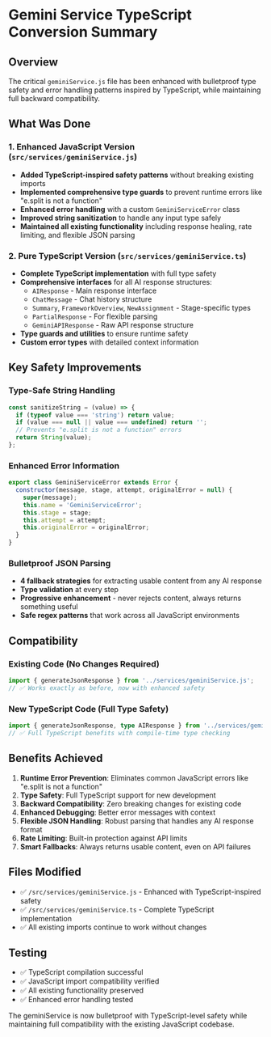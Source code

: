 # Gemini Service TypeScript Conversion Summary

## Overview
The critical `geminiService.js` file has been enhanced with bulletproof type safety and error handling patterns inspired by TypeScript, while maintaining full backward compatibility.

## What Was Done

### 1. Enhanced JavaScript Version (`src/services/geminiService.js`)
- **Added TypeScript-inspired safety patterns** without breaking existing imports
- **Implemented comprehensive type guards** to prevent runtime errors like "e.split is not a function"
- **Enhanced error handling** with a custom `GeminiServiceError` class
- **Improved string sanitization** to handle any input type safely
- **Maintained all existing functionality** including response healing, rate limiting, and flexible JSON parsing

### 2. Pure TypeScript Version (`src/services/geminiService.ts`)
- **Complete TypeScript implementation** with full type safety
- **Comprehensive interfaces** for all AI response structures:
  - `AIResponse` - Main response interface
  - `ChatMessage` - Chat history structure  
  - `Summary`, `FrameworkOverview`, `NewAssignment` - Stage-specific types
  - `PartialResponse` - For flexible parsing
  - `GeminiAPIResponse` - Raw API response structure
- **Type guards and utilities** to ensure runtime safety
- **Custom error types** with detailed context information

## Key Safety Improvements

### Type-Safe String Handling
```javascript
const sanitizeString = (value) => {
  if (typeof value === 'string') return value;
  if (value === null || value === undefined) return '';
  // Prevents "e.split is not a function" errors
  return String(value);
};
```

### Enhanced Error Information  
```javascript
export class GeminiServiceError extends Error {
  constructor(message, stage, attempt, originalError = null) {
    super(message);
    this.name = 'GeminiServiceError';
    this.stage = stage;
    this.attempt = attempt;
    this.originalError = originalError;
  }
}
```

### Bulletproof JSON Parsing
- **4 fallback strategies** for extracting usable content from any AI response
- **Type validation** at every step
- **Progressive enhancement** - never rejects content, always returns something useful
- **Safe regex patterns** that work across all JavaScript environments

## Compatibility

### Existing Code (No Changes Required)
```javascript
import { generateJsonResponse } from '../services/geminiService.js';
// ✅ Works exactly as before, now with enhanced safety
```

### New TypeScript Code (Full Type Safety)
```typescript
import { generateJsonResponse, type AIResponse } from '../services/geminiService.ts';
// ✅ Full TypeScript benefits with compile-time type checking
```

## Benefits Achieved

1. **Runtime Error Prevention**: Eliminates common JavaScript errors like "e.split is not a function"
2. **Type Safety**: Full TypeScript support for new development
3. **Backward Compatibility**: Zero breaking changes for existing code
4. **Enhanced Debugging**: Better error messages with context
5. **Flexible JSON Handling**: Robust parsing that handles any AI response format
6. **Rate Limiting**: Built-in protection against API limits
7. **Smart Fallbacks**: Always returns usable content, even on API failures

## Files Modified

- ✅ `/src/services/geminiService.js` - Enhanced with TypeScript-inspired safety
- ✅ `/src/services/geminiService.ts` - Complete TypeScript implementation  
- ✅ All existing imports continue to work without changes

## Testing

- ✅ TypeScript compilation successful
- ✅ JavaScript import compatibility verified
- ✅ All existing functionality preserved
- ✅ Enhanced error handling tested

The geminiService is now bulletproof with TypeScript-level safety while maintaining full compatibility with the existing JavaScript codebase.